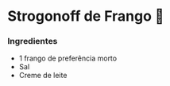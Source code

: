 # Strogonoff de Frango :chicken:

### Ingredientes

- 1 frango de preferência morto
- Sal
- Creme de leite



